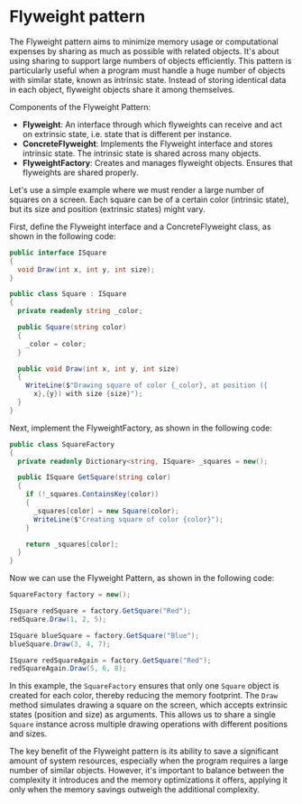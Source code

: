 # Flyweight pattern

The Flyweight pattern aims to minimize memory usage or computational expenses by sharing as much as possible with related objects. It's about using sharing to support large numbers of objects efficiently. This pattern is particularly useful when a program must handle a huge number of objects with similar state, known as intrinsic state. Instead of storing identical data in each object, flyweight objects share it among themselves.

Components of the Flyweight Pattern:
- **Flyweight**: An interface through which flyweights can receive and act on extrinsic state, i.e. state that is different per instance.
- **ConcreteFlyweight**: Implements the Flyweight interface and stores intrinsic state. The intrinsic state is shared across many objects.
- **FlyweightFactory**: Creates and manages flyweight objects. Ensures that flyweights are shared properly.

Let's use a simple example where we must render a large number of squares on a screen. Each square can be of a certain color (intrinsic state), but its size and position (extrinsic states) might vary.

First, define the Flyweight interface and a ConcreteFlyweight class, as shown in the following code:
```cs
public interface ISquare
{
  void Draw(int x, int y, int size);
}

public class Square : ISquare
{
  private readonly string _color;

  public Square(string color)
  {
    _color = color;
  }

  public void Draw(int x, int y, int size)
  {
    WriteLine($"Drawing square of color {_color}, at position ({
      x},{y}) with size {size}");
  }
}
```

Next, implement the FlyweightFactory, as shown in the following code:
```cs
public class SquareFactory
{
  private readonly Dictionary<string, ISquare> _squares = new();

  public ISquare GetSquare(string color)
  {
    if (!_squares.ContainsKey(color))
    {
      _squares[color] = new Square(color);
      WriteLine($"Creating square of color {color}");
    }

    return _squares[color];
  }
}
```

Now we can use the Flyweight Pattern, as shown in the following code:
```cs
SquareFactory factory = new();

ISquare redSquare = factory.GetSquare("Red");
redSquare.Draw(1, 2, 5);

ISquare blueSquare = factory.GetSquare("Blue");
blueSquare.Draw(3, 4, 7);

ISquare redSquareAgain = factory.GetSquare("Red");
redSquareAgain.Draw(5, 6, 8);
```

In this example, the `SquareFactory` ensures that only one `Square` object is created for each color, thereby reducing the memory footprint. The `Draw` method simulates drawing a square on the screen, which accepts extrinsic states (position and size) as arguments. This allows us to share a single `Square` instance across multiple drawing operations with different positions and sizes.

The key benefit of the Flyweight pattern is its ability to save a significant amount of system resources, especially when the program requires a large number of similar objects. However, it's important to balance between the complexity it introduces and the memory optimizations it offers, applying it only when the memory savings outweigh the additional complexity.
